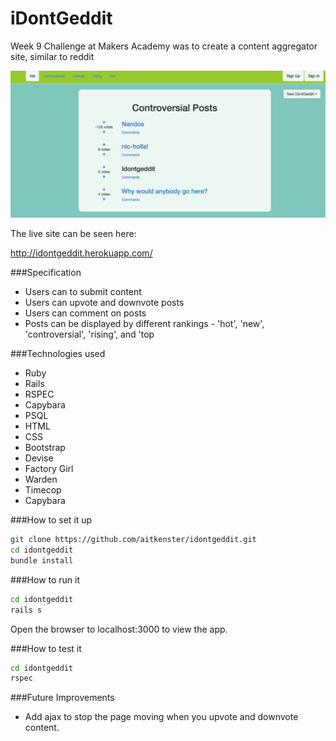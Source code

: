 iDontGeddit
===========

Week 9 Challenge at Makers Academy was to create a content aggregator site, similar to reddit 

![](app/assets/images/screenshot.png)

The live site can be seen here:

http://idontgeddit.herokuapp.com/


###Specification
+ Users can to submit content
+ Users can upvote and downvote posts
+ Users can comment on posts
+ Posts can be displayed by different rankings - 'hot', 'new', 'controversial', 'rising', and 'top

###Technologies used

+ Ruby
+ Rails
+ RSPEC
+ Capybara
+ PSQL
+ HTML
+ CSS
+ Bootstrap
+ Devise
+ Factory Girl
+ Warden
+ Timecop
+ Capybara

###How to set it up

```sh
git clone https://github.com/aitkenster/idontgeddit.git
cd idontgeddit
bundle install
```

###How to run it

```sh
cd idontgeddit
rails s
```

Open the browser to localhost:3000 to view the app.

###How to test it

```sh
cd idontgeddit
rspec
``` 

###Future Improvements

+ Add ajax to stop the page moving when you upvote and downvote content.

